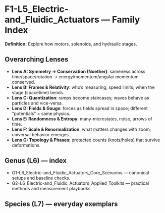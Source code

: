# F1-L5_Electric-and_Fluidic_Actuators — Family Index
**Definition:** Explore how motors, solenoids, and hydraulic stages.

## Overarching Lenses

- **Lens A: Symmetry -> Conservation (Noether)**: sameness across time/space/rotation → energy/momentum/angular momentum conserved.
- **Lens B: Frames & Relativity**: who’s measuring; speed limits; when the stage (spacetime) bends.
- **Lens C: Quantization**: ramps become staircases; waves behave as particles and vice-versa.
- **Lens D: Fields & Gauge**: forces as fields spread in space; different “potentials” = same physics.
- **Lens E: Randomness & Entropy**: many-microstates, noise, arrows of time.
- **Lens F: Scale & Renormalization**: what matters changes with zoom; universal behavior emerges.
- **Lens G: Topology & Phases**: protected counts (knots/holes) that survive deformations.

## Genus (L6) — index
- G1-L6_Electric-and_Fluidic_Actuators_Core_Scenarios — canonical setups and baseline checks.
- G2-L6_Electric-and_Fluidic_Actuators_Applied_Toolkits — practical methods and measurement playbooks.

## Species (L7) — everyday exemplars
